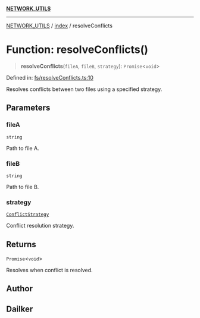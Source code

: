 [**NETWORK_UTILS**](../../README.md)

***

[NETWORK_UTILS](../../README.md) / [index](../README.md) / resolveConflicts

# Function: resolveConflicts()

> **resolveConflicts**(`fileA`, `fileB`, `strategy`): `Promise`\<`void`\>

Defined in: [fs/resolveConflicts.ts:10](https://github.com/dailker/everyutil-js/blob/7799f3f003cb23f425be3f1c83c38483e2648188/src/fs/resolveConflicts.ts#L10)

Resolves conflicts between two files using a specified strategy.

## Parameters

### fileA

`string`

Path to file A.

### fileB

`string`

Path to file B.

### strategy

[`ConflictStrategy`](../type-aliases/ConflictStrategy.md)

Conflict resolution strategy.

## Returns

`Promise`\<`void`\>

Resolves when conflict is resolved.

## Author

## Dailker
